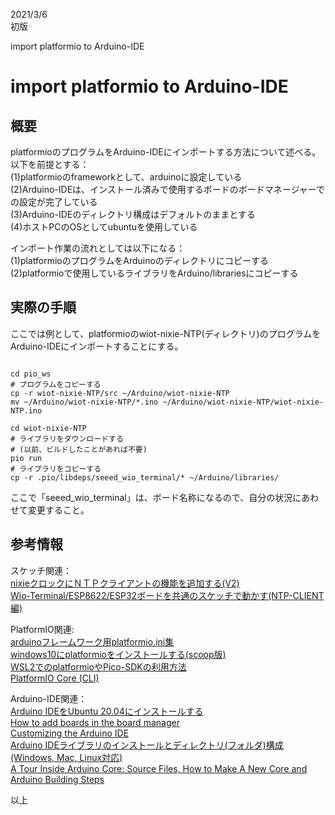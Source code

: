 
2021/3/6  
初版

import platformio to Arduino-IDE
# import platformio to Arduino-IDE

## 概要
platformioのプログラムをArduino-IDEにインポートする方法について述べる。  
以下を前提とする：  
(1)platformioのframeworkとして、arduinoに設定している   
(2)Arduino-IDEは、インストール済みで使用するボードのボードマネージャーでの設定が完了している  
(3)Arduino-IDEのディレクトリ構成はデフォルトのままとする   
(4)ホストPCのOSとしてubuntuを使用している    

インポート作業の流れとしては以下になる：   
(1)platformioのプログラムをArduinoのディレクトリにコピーする  
(2)platformioで使用しているライブラリをArduino/librariesにコピーする  

## 実際の手順
ここでは例として、platformioのwiot-nixie-NTP(ディレクトリ)のプログラムを
Arduino-IDEにインポートすることにする。
```

cd pio_ws
# プログラムをコピーする
cp -r wiot-nixie-NTP/src ~/Arduino/wiot-nixie-NTP
mv ~/Arduino/wiot-nixie-NTP/*.ino ~/Arduino/wiot-nixie-NTP/wiot-nixie-NTP.ino

cd wiot-nixie-NTP
# ライブラリをダウンロードする
# (以前、ビルドしたことがあれば不要)
pio run
# ライブラリをコピーする
cp -r .pio/libdeps/seeed_wio_terminal/* ~/Arduino/libraries/
```
ここで「seeed_wio_terminal」は、ボード名称になるので、自分の状況にあわせて変更すること。

## 参考情報

スケッチ関連：  
[nixieクロックにＮＴＰクライアントの機能を追加する(V2)](https://beta-notes.way-nifty.com/blog/2021/02/post-2082bc.html)    
[Wio-Terminal/ESP8622/ESP32ボードを共通のスケッチで動かす(NTP-CLIENT編)](https://beta-notes.way-nifty.com/blog/2020/08/post-3484c0.html) 

PlatformIO関連:   
[arduinoフレームワーク用platformio.ini集](https://beta-notes.way-nifty.com/blog/2021/02/post-2b331d.html)   
[windows10にplatformioをインストールする(scoop版)](https://beta-notes.way-nifty.com/blog/2021/02/post-173bac.html)   
[WSL2でのplatformioやPico-SDKの利用方法](https://beta-notes.way-nifty.com/blog/2021/02/post-72506a.html)   
[PlatformIO Core (CLI)](https://docs.platformio.org/en/latest/core/index.html)  

Arduino-IDE関連：  
[Arduino IDEをUbuntu 20.04にインストールする](https://qiita.com/ma2shita/items/927aa9e55962b4137518)  
[How to add boards in the board manager](https://support.arduino.cc/hc/en-us/articles/360016119519-How-to-add-boards-in-the-board-manager)  
[Customizing the Arduino IDE](https://playground.arduino.cc/Main/CustomizeArduinoIDE/)  
[Arduino IDEライブラリのインストールとディレクトリ(フォルダ)構成 (Windows, Mac, Linux対応)](https://www.indoorcorgielec.com/resources/arduinoide%E8%A8%AD%E5%AE%9A/arduino-ide%E3%83%A9%E3%82%A4%E3%83%96%E3%83%A9%E3%83%AA%E3%81%AE%E3%82%A4%E3%83%B3%E3%82%B9%E3%83%88%E3%83%BC%E3%83%AB%E3%81%A8%E3%83%87%E3%82%A3%E3%83%AC%E3%82%AF%E3%83%88%E3%83%AA%E6%A7%8B%E6%88%90/)    
[A Tour Inside Arduino Core: Source Files, How to Make A New Core and Arduino Building Steps](https://atadiat.com/en/e-arduino-core-source-files-make-new-core-building-steps/)  

以上
